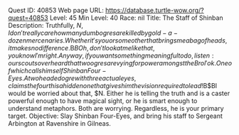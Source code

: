 Quest ID: 40853
Web page URL: https://database.turtle-wow.org/?quest=40853
Level: 45
Min Level: 40
Race: nil
Title: The Staff of Shinban
Description: Truthfully, $N, I don't really care how many dumb ogres are killed by gold-a-dozen mercenaries. Whether it's you or some other that brings me a bag of heads, it makes no difference.$B$BOh, don't look at me like that, you know I'm right. Anyway, if you want something meaningful to do, listen: our scouts overheard that two ogres are vying for power amongst the Brol'ok. One of which calls himself Shinban Four-Eyes. A two headed ogre with three actual eyes, claims the fourth is a hidden one that gives him the vision required to lead!$B$BI would be worried about that, $N. Either he is telling the truth and is a caster powerful enough to have magical sight, or he is smart enough to understand metaphors. Both are worrying. Regardless, he is your primary target.
Objective: Slay Shinban Four-Eyes, and bring his staff to Sergeant Arbington at Ravenshire in Gilneas.
